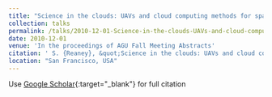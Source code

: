 ```yaml
---
title: "Science in the clouds: UAVs and cloud computing methods for spatial diffuse pollution risk assessment (Invited)"
collection: talks
permalink: /talks/2010-12-01-Science-in-the-clouds-UAVs-and-cloud-computing-methods-for-spatial-diffuse-pollution-risk-assessment-Invited
date: 2010-12-01
venue: 'In the proceedings of AGU Fall Meeting Abstracts'
citation: ' S. {Reaney}, &quot;Science in the clouds: UAVs and cloud computing methods for spatial diffuse pollution risk assessment (Invited).&quot; In the proceedings of AGU Fall Meeting Abstracts, 2010.'
location: "San Francisco, USA"
---
```

Use [Google Scholar](https://scholar.google.com/scholar?q=Science+in+the+clouds:+UAVs+and+cloud+computing+methods+for+spatial+diffuse+pollution+risk+assessment+(Invited)){:target="_blank"} for full citation
